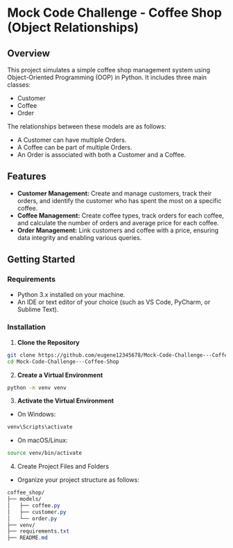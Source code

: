 # Mock Code Challenge - Coffee Shop (Object Relationships) 
## Overview
This project simulates a simple coffee shop management system using Object-Oriented Programming (OOP) in Python. It includes three main classes:

- Customer
- Coffee
- Order

The relationships between these models are as follows:

- A Customer can have multiple Orders.
- A Coffee can be part of multiple Orders.
- An Order is associated with both a Customer and a Coffee.

## Features
- **Customer Management:** Create and manage customers, track their orders, and identify the customer who has spent the most on a specific coffee.
- **Coffee Management:** Create coffee types, track orders for each coffee, and calculate the number of orders and average price for each coffee.
- **Order Management:** Link customers and coffee with a price, ensuring data integrity and enabling various queries.

## Getting Started
### Requirements
- Python 3.x installed on your machine.
- An IDE or text editor of your choice (such as VS Code, PyCharm, or Sublime Text).

### Installation
1. **Clone the Repository**

```bash
git clone https://github.com/eugene12345678/Mock-Code-Challenge---Coffee-Shop-.git
cd Mock-Code-Challenge---Coffee-Shop
```

2. **Create a Virtual Environment**
```bash
python -m venv venv
```
3. **Activate the Virtual Environment**
- On Windows:
```bash
venv\Scripts\activate
```
- On macOS/Linux:
```bash
source venv/bin/activate
```

4. Create Project Files and Folders
- Organize your project structure as follows:
```css
coffee_shop/
├── models/
│   ├── coffee.py
│   ├── customer.py
│   └── order.py
├── venv/
├── requirements.txt
├── README.md
```
